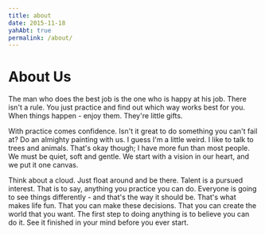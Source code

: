 ```yaml
---
title: about
date: 2015-11-18
yahAbt: true
permalink: /about/
---
```


# About Us

The man who does the best job is the one who is happy at his job. There isn't a
rule. You just practice and find out which way works best for you. When things
happen - enjoy them. They're little gifts.

With practice comes confidence. Isn't it great to do something you can't fail
at? Do an almighty painting with us. I guess I'm a little weird. I like to talk
to trees and animals. That's okay though; I have more fun than most people. We
must be quiet, soft and gentle. We start with a vision in our heart, and we put
it one canvas.

Think about a cloud. Just float around and be there. Talent is a pursued
interest. That is to say, anything you practice you can do. Everyone is going to
see things differently - and that's the way it should be. That's what makes life
fun. That you can make these decisions. That you can create the world that you
want. The first step to doing anything is to believe you can do it. See it
finished in your mind before you ever start.
